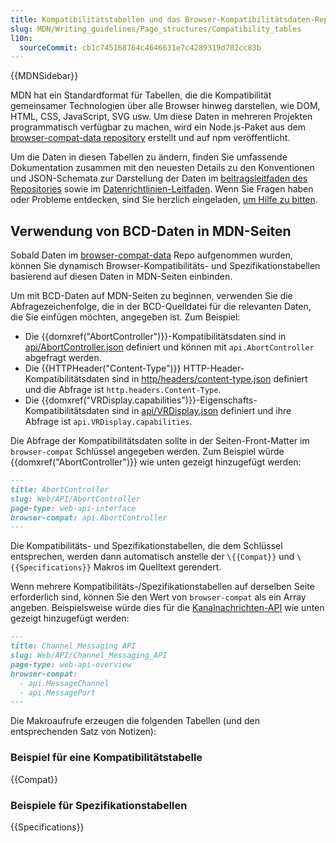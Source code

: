 ```yaml
---
title: Kompatibilitätstabellen und das Browser-Kompatibilitätsdaten-Repository (BCD)
slug: MDN/Writing_guidelines/Page_structures/Compatibility_tables
l10n:
  sourceCommit: cb1c745168764c4646631e7c4289319d782cc83b
---
```


{{MDNSidebar}}

MDN hat ein Standardformat für Tabellen, die die Kompatibilität gemeinsamer Technologien über alle Browser hinweg darstellen, wie DOM, HTML, CSS, JavaScript, SVG usw. Um diese Daten in mehreren Projekten programmatisch verfügbar zu machen, wird ein Node.js-Paket aus dem [browser-compat-data repository](https://github.com/mdn/browser-compat-data) erstellt und auf npm veröffentlicht.

Um die Daten in diesen Tabellen zu ändern, finden Sie umfassende Dokumentation zusammen mit den neuesten Details zu den Konventionen und JSON-Schemata zur Darstellung der Daten im [beitragsleitfaden des Repositories](https://github.com/mdn/browser-compat-data/blob/main/docs/contributing.md) sowie im [Datenrichtlinien-Leitfaden](https://github.com/mdn/browser-compat-data/blob/main/docs/data-guidelines/index.md). Wenn Sie Fragen haben oder Probleme entdecken, sind Sie herzlich eingeladen, [um Hilfe zu bitten](/de/docs/MDN/Community/Communication_channels).

## Verwendung von BCD-Daten in MDN-Seiten

Sobald Daten im [browser-compat-data](https://github.com/mdn/browser-compat-data) Repo aufgenommen wurden, können Sie dynamisch Browser-Kompatibilitäts- und Spezifikationstabellen basierend auf diesen Daten in MDN-Seiten einbinden.

Um mit BCD-Daten auf MDN-Seiten zu beginnen, verwenden Sie die Abfragezeichenfolge, die in der BCD-Quelldatei für die relevanten Daten, die Sie einfügen möchten, angegeben ist. Zum Beispiel:

- Die {{domxref("AbortController")}}-Kompatibilitätsdaten sind in [api/AbortController.json](https://github.com/mdn/browser-compat-data/blob/main/api/AbortController.json) definiert und können mit `api.AbortController` abgefragt werden.
- Die {{HTTPHeader("Content-Type")}} HTTP-Header-Kompatibilitätsdaten sind in [http/headers/content-type.json](https://github.com/mdn/browser-compat-data/blob/main/http/headers/Content-Type.json) definiert und die Abfrage ist `http.headers.Content-Type`.
- Die {{domxref("VRDisplay.capabilities")}}-Eigenschafts-Kompatibilitätsdaten sind in [api/VRDisplay.json](https://github.com/mdn/browser-compat-data/blob/main/api/VRDisplay.json) definiert und ihre Abfrage ist `api.VRDisplay.capabilities`.

Die Abfrage der Kompatibilitätsdaten sollte in der Seiten-Front-Matter im `browser-compat` Schlüssel angegeben werden. Zum Beispiel würde {{domxref("AbortController")}} wie unten gezeigt hinzugefügt werden:

```md
---
title: AbortController
slug: Web/API/AbortController
page-type: web-api-interface
browser-compat: api.AbortController
---
```

Die Kompatibilitäts- und Spezifikationstabellen, die dem Schlüssel entsprechen, werden dann automatisch anstelle der `\{{Compat}}` und `\{{Specifications}}` Makros im Quelltext gerendert.

Wenn mehrere Kompatibilitäts-/Spezifikationstabellen auf derselben Seite erforderlich sind, können Sie den Wert von `browser-compat` als ein Array angeben. Beispielsweise würde dies für die [Kanalnachrichten-API](/de/docs/Web/API/Channel_Messaging_API) wie unten gezeigt hinzugefügt werden:

```md
---
title: Channel Messaging API
slug: Web/API/Channel_Messaging_API
page-type: web-api-overview
browser-compat:
  - api.MessageChannel
  - api.MessagePort
---
```

Die Makroaufrufe erzeugen die folgenden Tabellen (und den entsprechenden Satz von Notizen):

### Beispiel für eine Kompatibilitätstabelle

{{Compat}}

### Beispiele für Spezifikationstabellen

{{Specifications}}
